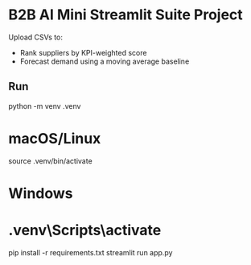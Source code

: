 # B2B AI Mini Streamlit Suite Project

Upload CSVs to:
- Rank suppliers by KPI-weighted score
- Forecast demand using a moving average baseline

## Run
python -m venv .venv
# macOS/Linux
source .venv/bin/activate
# Windows
# .venv\Scripts\activate
pip install -r requirements.txt
streamlit run app.py
